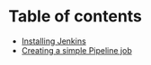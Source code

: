 # Table of contents

* [Installing Jenkins](README.md)
* [Creating a simple Pipeline job](creating-a-simple-pipeline-job.md)

